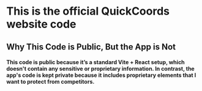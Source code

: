 # This is the official QuickCoords website code


## Why This Code is Public, But the App is Not
#### This code is public because it’s a standard Vite + React setup, which doesn't contain any sensitive or proprietary information. In contrast, the app's code is kept private because it includes proprietary elements that I want to protect from competitors.



